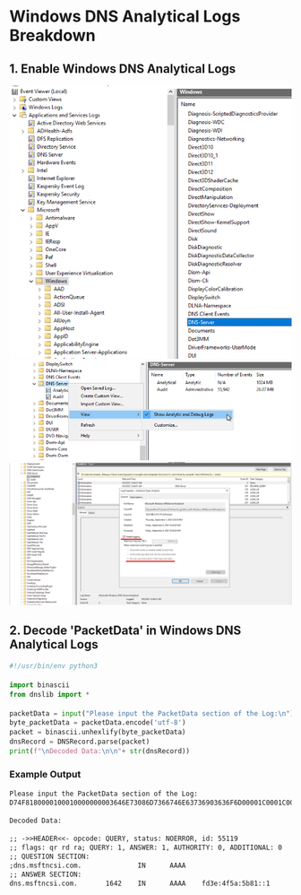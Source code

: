 # Windows DNS Analytical Logs Breakdown
## 1. Enable Windows DNS Analytical Logs
![DNS-Analytical-1](img/DNS-Analytical-1.png)
![DNS-Analytical-2](img/DNS-Analytical-2.png)
![DNS-Analytical-3](img/DNS-Analytical-3.png)

## 2. Decode 'PacketData' in Windows DNS Analytical Logs

```python
#!/usr/bin/env python3

import binascii
from dnslib import *

packetData = input("Please input the PacketData section of the Log:\n")
byte_packetData = packetData.encode('utf-8')
packet = binascii.unhexlify(byte_packetData)
dnsRecord = DNSRecord.parse(packet)
print(f"\nDecoded Data:\n\n"+ str(dnsRecord))

```

### Example Output
```
Please input the PacketData section of the Log:
D74F8180000100010000000003646E73086D7366746E63736903636F6D00001C0001C00C001C00010000066A0010FD3E4F5A5B8100000000000000000001

Decoded Data:

;; ->>HEADER<<- opcode: QUERY, status: NOERROR, id: 55119
;; flags: qr rd ra; QUERY: 1, ANSWER: 1, AUTHORITY: 0, ADDITIONAL: 0
;; QUESTION SECTION:
;dns.msftncsi.com.              IN      AAAA
;; ANSWER SECTION:
dns.msftncsi.com.       1642    IN      AAAA    fd3e:4f5a:5b81::1
```

